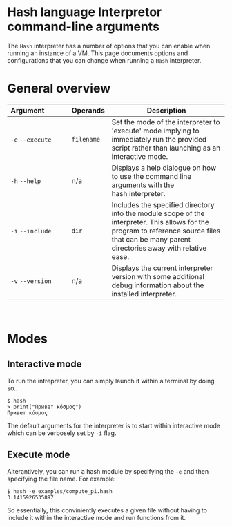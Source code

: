 # Hash language Interpretor command-line arguments

The `Hash` interpreter has a number of options that you can enable when running an instance of
a VM. This page documents options and configurations that you can change when running a `Hash`
interpreter. 

# General overview

| Argument&nbsp;&nbsp;&nbsp;&nbsp;&nbsp;&nbsp;&nbsp;&nbsp;&nbsp;&nbsp;&nbsp;             	| Operands   	| Description                                                                                                                                                                                      	|
|-----------------------	|------------	|--------------------------------------------------------------------------------------------------------------------------------------------------------------------------------------------------	|
| `-e`&nbsp;`--execute` 	| `filename` 	| Set the mode of the interpreter to 'execute' mode implying to immediately run the provided script rather than launching as an interactive mode.                                               	|
| `-h`&nbsp;`--help`    	| n/a        	| Displays a help dialogue on how to use the command line arguments with the<br>hash interpreter.                                                                                                    	|
| `-i`&nbsp;`--include` 	| `dir`      	| Includes the specified directory into the module scope of the interpreter. This allows for the program to reference source files that can be many parent directories away with relative ease. 	|
| `-v`&nbsp;`--version` 	| n/a        	| Displays the current interpreter version with some additional debug information about the installed interpreter.                                                                              	|
<br/>

# Modes

## Interactive mode
To run the intrepreter, you can simply launch it within a terminal by doing so..

```
$ hash
> print("Привет κόσμος")
Привет κόσμος
```

The default arguments for the interpreter is to start within interactive mode which can be verbosely set by `-i` flag.

## Execute mode

Alterantively, you can run a hash module by specifying the `-e` and then specifying the file name. For example:

```
$ hash -e examples/compute_pi.hash
3.1415926535897
```

So essentially, this conviniently executes a given file without having to include it within the interactive mode and run functions from it.
